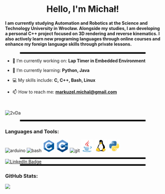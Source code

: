 <h1 align="center">Hello, I'm Michał!</h1>
<h4 align="left">I am currently studying Automation and Robotics at the Science and Technology University in Wrocław. Alongside my studies, I am developing a personal C++ project focused on 3D rendering and reverse kinematics. I also actively learn new programing languages through online courses and enhance my foreign language skills through private lessons.</h4>

<hr style="border: 2px solid black; width: 80%; margin: auto;">

- 🔭 I’m currently working on: **Lap Timer in Embedded Environment**

- 🌱 I’m currently learning: **Python, Java**

- 💻 My skills include: **C, C++, Bash, Linux**

- 📫 How to reach me: **markuzel.michal@gmail.com**

<br>


![2vDa](https://github.com/user-attachments/assets/7cf73005-c07b-43bb-9e30-41bb73de5b78)

<hr style="border: 2px solid black; width: 80%; margin: auto;">

<h3 align="left">Languages and Tools:</h3>
<p align="left"> 
    <img src="https://cdn.worldvectorlogo.com/logos/arduino-1.svg" alt="arduino" width="40" height="40"/> 
    <img src="https://www.vectorlogo.zone/logos/gnu_bash/gnu_bash-icon.svg" alt="bash" width="40" height="40"/> 
    <img src="https://raw.githubusercontent.com/devicons/devicon/master/icons/c/c-original.svg" alt="c" width="40" height="40"/> 
    <img src="https://raw.githubusercontent.com/devicons/devicon/master/icons/cplusplus/cplusplus-original.svg" alt="cplusplus" width="40" height="40"/> 
    <img src="https://www.vectorlogo.zone/logos/git-scm/git-scm-icon.svg" alt="git" width="40" height="40"/> 
    <img src="https://raw.githubusercontent.com/devicons/devicon/master/icons/java/java-original.svg" alt="java" width="40" height="40"/> 
    <img src="https://raw.githubusercontent.com/devicons/devicon/master/icons/linux/linux-original.svg" alt="linux" width="40" height="40"/> 
    <img src="https://raw.githubusercontent.com/devicons/devicon/master/icons/python/python-original.svg" alt="python" width="40" height="40"/> 
</p>

<hr style="border: 2px solid black; width: 80%; margin: auto;">

<div id="badges" align="left">
  <a href="https://www.linkedin.com/in/mmarkuzel/">
    <img src="https://img.shields.io/badge/LinkedIn-blue?style=for-the-badge&logo=linkedin&logoColor=white" alt="LinkedIn Badge"/>
  </a>
</div>

<hr style="border: 2px solid black; width: 80%; margin: auto;">

<h3 align="left">GitHub Stats:</h3>

![](https://github-readme-stats.vercel.app/api/top-langs/?username=mich-mar&theme=dark&show_icons=true&hide_border=false&layout=compact)
